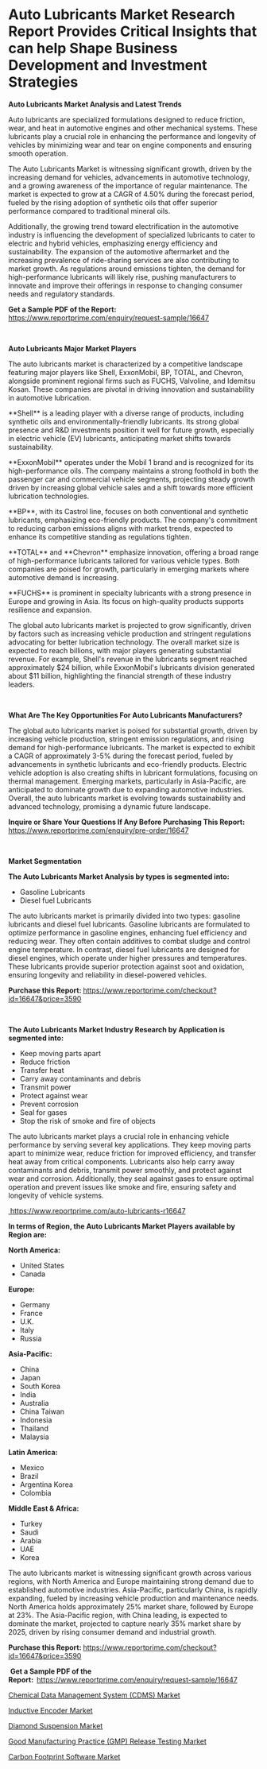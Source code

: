 <p><h1>Auto Lubricants Market Research Report Provides Critical Insights that can help Shape Business Development and Investment Strategies</h1></p><p><strong>Auto Lubricants Market Analysis and Latest Trends</strong></p>
<p><p>Auto lubricants are specialized formulations designed to reduce friction, wear, and heat in automotive engines and other mechanical systems. These lubricants play a crucial role in enhancing the performance and longevity of vehicles by minimizing wear and tear on engine components and ensuring smooth operation. </p><p>The Auto Lubricants Market is witnessing significant growth, driven by the increasing demand for vehicles, advancements in automotive technology, and a growing awareness of the importance of regular maintenance. The market is expected to grow at a CAGR of 4.50% during the forecast period, fueled by the rising adoption of synthetic oils that offer superior performance compared to traditional mineral oils. </p><p>Additionally, the growing trend toward electrification in the automotive industry is influencing the development of specialized lubricants to cater to electric and hybrid vehicles, emphasizing energy efficiency and sustainability. The expansion of the automotive aftermarket and the increasing prevalence of ride-sharing services are also contributing to market growth. As regulations around emissions tighten, the demand for high-performance lubricants will likely rise, pushing manufacturers to innovate and improve their offerings in response to changing consumer needs and regulatory standards.</p></p>
<p><strong>Get a Sample PDF of the Report:&nbsp;</strong> <a href="https://www.reportprime.com/enquiry/request-sample/16647?utm_campaign=1848&utm_medium=2&utm_source=Github&utm_content=ia&utm_term=27112024&utm_id=auto-lubricants">https://www.reportprime.com/enquiry/request-sample/16647</a></p>
<p>&nbsp;</p>
<p><strong>Auto Lubricants Major Market Players</strong></p>
<p><p>The auto lubricants market is characterized by a competitive landscape featuring major players like Shell, ExxonMobil, BP, TOTAL, and Chevron, alongside prominent regional firms such as FUCHS, Valvoline, and Idemitsu Kosan. These companies are pivotal in driving innovation and sustainability in automotive lubrication.</p><p>**Shell** is a leading player with a diverse range of products, including synthetic oils and environmentally-friendly lubricants. Its strong global presence and R&D investments position it well for future growth, especially in electric vehicle (EV) lubricants, anticipating market shifts towards sustainability.</p><p>**ExxonMobil** operates under the Mobil 1 brand and is recognized for its high-performance oils. The company maintains a strong foothold in both the passenger car and commercial vehicle segments, projecting steady growth driven by increasing global vehicle sales and a shift towards more efficient lubrication technologies.</p><p>**BP**, with its Castrol line, focuses on both conventional and synthetic lubricants, emphasizing eco-friendly products. The company's commitment to reducing carbon emissions aligns with market trends, expected to enhance its competitive standing as regulations tighten.</p><p>**TOTAL** and **Chevron** emphasize innovation, offering a broad range of high-performance lubricants tailored for various vehicle types. Both companies are poised for growth, particularly in emerging markets where automotive demand is increasing.</p><p>**FUCHS** is prominent in specialty lubricants with a strong presence in Europe and growing in Asia. Its focus on high-quality products supports resilience and expansion.</p><p>The global auto lubricants market is projected to grow significantly, driven by factors such as increasing vehicle production and stringent regulations advocating for better lubrication technology. The overall market size is expected to reach billions, with major players generating substantial revenue. For example, Shell's revenue in the lubricants segment reached approximately $24 billion, while ExxonMobil's lubricants division generated about $11 billion, highlighting the financial strength of these industry leaders.</p></p>
<p>&nbsp;</p>
<p><strong>What Are The Key Opportunities For Auto Lubricants Manufacturers?</strong></p>
<p><p>The global auto lubricants market is poised for substantial growth, driven by increasing vehicle production, stringent emission regulations, and rising demand for high-performance lubricants. The market is expected to exhibit a CAGR of approximately 3-5% during the forecast period, fueled by advancements in synthetic lubricants and eco-friendly products. Electric vehicle adoption is also creating shifts in lubricant formulations, focusing on thermal management. Emerging markets, particularly in Asia-Pacific, are anticipated to dominate growth due to expanding automotive industries. Overall, the auto lubricants market is evolving towards sustainability and advanced technology, promising a dynamic future landscape.</p></p>
<p><strong>Inquire or Share Your Questions If Any Before Purchasing This Report:</strong> <a href="https://www.reportprime.com/enquiry/pre-order/16647?utm_campaign=1848&utm_medium=2&utm_source=Github&utm_content=ia&utm_term=27112024&utm_id=auto-lubricants">https://www.reportprime.com/enquiry/pre-order/16647</a></p>
<p>&nbsp;</p>
<p><strong>Market Segmentation</strong></p>
<p><strong>The Auto Lubricants Market Analysis by types is segmented into:</strong></p>
<p><ul><li>Gasoline Lubricants</li><li>Diesel fuel Lubricants</li></ul></p>
<p><p>The auto lubricants market is primarily divided into two types: gasoline lubricants and diesel fuel lubricants. Gasoline lubricants are formulated to optimize performance in gasoline engines, enhancing fuel efficiency and reducing wear. They often contain additives to combat sludge and control engine temperature. In contrast, diesel fuel lubricants are designed for diesel engines, which operate under higher pressures and temperatures. These lubricants provide superior protection against soot and oxidation, ensuring longevity and reliability in diesel-powered vehicles.</p></p>
<p><strong>Purchase this Report:&nbsp;</strong><a href="https://www.reportprime.com/checkout?id=16647&price=3590&utm_campaign=1848&utm_medium=2&utm_source=Github&utm_content=ia&utm_term=27112024&utm_id=auto-lubricants">https://www.reportprime.com/checkout?id=16647&price=3590</a></p>
<p>&nbsp;</p>
<p><strong>The Auto Lubricants Market Industry Research by Application is segmented into:</strong></p>
<p><ul><li>Keep moving parts apart</li><li>Reduce friction</li><li>Transfer heat</li><li>Carry away contaminants and debris</li><li>Transmit power</li><li>Protect against wear</li><li>Prevent corrosion</li><li>Seal for gases</li><li>Stop the risk of smoke and fire of objects</li></ul></p>
<p><p>The auto lubricants market plays a crucial role in enhancing vehicle performance by serving several key applications. They keep moving parts apart to minimize wear, reduce friction for improved efficiency, and transfer heat away from critical components. Lubricants also help carry away contaminants and debris, transmit power smoothly, and protect against wear and corrosion. Additionally, they seal against gases to ensure optimal operation and prevent issues like smoke and fire, ensuring safety and longevity of vehicle systems.</p></p>
<p><a href="https://www.reportprime.com/auto-lubricants-r16647?utm_campaign=1848&utm_medium=2&utm_source=Github&utm_content=ia&utm_term=27112024&utm_id=auto-lubricants">&nbsp;https://www.reportprime.com/auto-lubricants-r16647</a></p>
<p><strong>In terms of Region, the Auto Lubricants Market Players available by Region are:</strong></p>
<p>
    <p> <strong> North America: </strong>
        <ul>
            <li>United States</li>
            <li>Canada</li>
        </ul>
        </p> 
    <p> <strong> Europe: </strong>
        <ul>
            <li>Germany</li>
            <li>France</li>
            <li>U.K.</li>
            <li>Italy</li>
            <li>Russia</li>
        </ul>
        </p> 
    <p> <strong> Asia-Pacific: </strong>
        <ul>
            <li>China</li>
            <li>Japan</li>
            <li>South Korea</li>
            <li>India</li>
            <li>Australia</li>
            <li>China Taiwan</li>
            <li>Indonesia</li>
            <li>Thailand</li>
            <li>Malaysia</li>
        </ul>
        </p> 
    <p> <strong> Latin America: </strong>
        <ul>
            <li>Mexico</li>
            <li>Brazil</li>
            <li>Argentina Korea</li>
            <li>Colombia</li>
        </ul>
        </p> 
    <p> <strong> Middle East & Africa: </strong>
        <ul>
            <li>Turkey</li>
            <li>Saudi</li>
            <li>Arabia</li>
            <li>UAE</li>
            <li>Korea</li>
        </ul>
    </p>
    </p>
<p><p>The auto lubricants market is witnessing significant growth across various regions, with North America and Europe maintaining strong demand due to established automotive industries. Asia-Pacific, particularly China, is rapidly expanding, fueled by increasing vehicle production and maintenance needs. North America holds approximately 25% market share, followed by Europe at 23%. The Asia-Pacific region, with China leading, is expected to dominate the market, projected to capture nearly 35% market share by 2025, driven by rising consumer demand and industrial growth.</p></p>
<p><strong>Purchase this Report: </strong><a href="https://www.reportprime.com/checkout?id=16647&price=3590&utm_campaign=1848&utm_medium=2&utm_source=Github&utm_content=ia&utm_term=27112024&utm_id=auto-lubricants">https://www.reportprime.com/checkout?id=16647&price=3590</a></p>
<p>&nbsp;<strong>Get a Sample PDF of the Report:&nbsp;&nbsp;</strong><a href="https://www.reportprime.com/enquiry/request-sample/16647?utm_campaign=1848&utm_medium=2&utm_source=Github&utm_content=ia&utm_term=27112024&utm_id=auto-lubricants">https://www.reportprime.com/enquiry/request-sample/16647</a></p>
<p><strong></strong></p>
<p><p><a href="https://issuu.com/reportprime-2/docs/chemical-data-management-system-cdm_aa38c3b3a9d9b1?utm_campaign=1848&utm_medium=2&utm_source=Github&utm_content=ia&utm_term=27112024&utm_id=auto-lubricants">Chemical Data Management System (CDMS) Market</a></p><p><a href="https://www.linkedin.com/pulse/inductive-encoder-market-indicators-size-regional-breakdown-v55oe?utm_campaign=1848&utm_medium=2&utm_source=Github&utm_content=ia&utm_term=27112024&utm_id=auto-lubricants">Inductive Encoder Market</a></p><p><a href="https://www.linkedin.com/pulse/future-innovation-global-diamond-suspension-market-growth-opportunities-somae?utm_campaign=1848&utm_medium=2&utm_source=Github&utm_content=ia&utm_term=27112024&utm_id=auto-lubricants">Diamond Suspension Market</a></p><p><a href="https://issuu.com/reportprime-2/docs/good-manufacturing-practice-gmp-rel_c090e3380fa8ef?utm_campaign=1848&utm_medium=2&utm_source=Github&utm_content=ia&utm_term=27112024&utm_id=auto-lubricants">Good Manufacturing Practice (GMP) Release Testing Market</a></p><p><a href="https://www.linkedin.com/pulse/future-revenue-market-insights-carbon-footprint-software-juytc?utm_campaign=1848&utm_medium=2&utm_source=Github&utm_content=ia&utm_term=27112024&utm_id=auto-lubricants">Carbon Footprint Software Market</a></p></p>